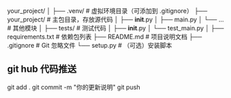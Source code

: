 your_project/
│
├── .venv/                  # 虚拟环境目录（可添加到 .gitignore）
├── your_project/           # 主包目录，存放源代码
│   ├── __init__.py
│   ├── main.py
│   └── ...                 # 其他模块
│
├── tests/                  # 测试代码
│   ├── __init__.py
│   └── test_main.py
│
├── requirements.txt        # 依赖包列表
├── README.md               # 项目说明文档
├── .gitignore              # Git 忽略文件
└── setup.py                # （可选）安装脚本

## git hub 代码推送
git add .
git commit -m "你的更新说明"
git push


